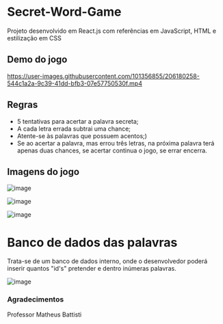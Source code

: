 # Secret-Word-Game
Projeto desenvolvido em React.js com referências em JavaScript, HTML e estilização em CSS

## Demo do jogo

https://user-images.githubusercontent.com/101356855/206180258-544c1a2a-9c39-41dd-bfb3-07e57750530f.mp4

## Regras
- 5 tentativas para acertar a palavra secreta;
- A cada letra errada subtrai uma chance;
- Atente-se às palavras que possuem acentos;)
- Se ao acertar a palavra, mas errou três letras, na próxima palavra terá apenas duas chances, se acertar continua o jogo, se errar encerra.

## Imagens do jogo

![image](https://user-images.githubusercontent.com/101356855/206148960-7f775a96-80b8-4f20-9d61-180e9ae3c231.png)

![image](https://user-images.githubusercontent.com/101356855/206148438-f15ff9ad-53b0-4dda-aaa6-b8e03eeb3d21.png)

![image](https://user-images.githubusercontent.com/101356855/206148820-bf67d3bb-252e-4535-bed7-63787340586d.png)

# Banco de dados das palavras

Trata-se de um banco de dados interno, onde o desenvolvedor poderá inserir quantos "id's" pretender e dentro inúmeras palavras.

![image](https://user-images.githubusercontent.com/101356855/206157526-f5743ede-575f-442e-a0ef-6ec296674566.png)


### Agradecimentos
Professor Matheus Battisti 

